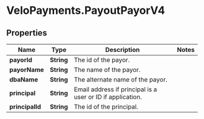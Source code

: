 # VeloPayments.PayoutPayorV4

## Properties

Name | Type | Description | Notes
------------ | ------------- | ------------- | -------------
**payorId** | **String** | The id of the payor. | 
**payorName** | **String** | The name of the payor. | 
**dbaName** | **String** | The alternate name of the payor. | 
**principal** | **String** | Email address if principal is a user or ID if application. | 
**principalId** | **String** | The id of the principal. | 


